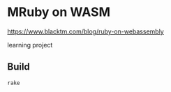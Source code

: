 MRuby on WASM
====

https://www.blacktm.com/blog/ruby-on-webassembly

learning project

## Build

`rake`
